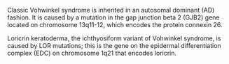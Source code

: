 Classic Vohwinkel syndrome is inherited in an autosomal dominant (AD) fashion. It is caused by a mutation in the gap junction beta 2 (GJB2) gene located on chromosome 13q11-12, which encodes the protein connexin 26.

Loricrin keratoderma, the ichthyosiform variant of Vohwinkel syndrome, is caused by LOR mutations; this is the gene on the epidermal differentiation complex (EDC) on chromosome 1q21 that encodes loricrin.